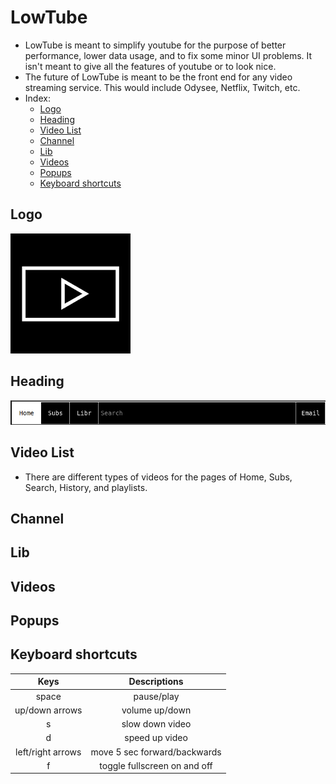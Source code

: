# LowTube

- LowTube is meant to simplify youtube for the purpose of better performance, lower data usage, and to fix some minor UI problems. It isn't meant to give all the features of youtube or to look nice.
- The future of LowTube is meant to be the front end for any video streaming service. This would include Odysee, Netflix, Twitch, etc. 
- Index:
	- [Logo](#logo)
	- [Heading](#heading)
	- [Video List](#video-list)
	- [Channel](#channel)
	- [Lib](#lib)
	- [Videos](#videos)
	- [Popups](#popups)
	- [Keyboard shortcuts](#keyboard-shortcuts)

## Logo

![](./public/low_tube_logo_192.png)

## Heading

![](./screenshots/navbar.png)

## Video List
- There are different types of videos for the pages of Home, Subs, Search, History, and playlists.

## Channel

## Lib

## Videos

## Popups

## Keyboard shortcuts
| Keys				| Descriptions 					|
|:-:				|:-:							|
|space				|pause/play						|
|up/down arrows		|volume up/down					|
|s					|slow down video				|
|d					|speed up video					|
|left/right arrows	|move 5 sec forward/backwards	|
|f					|toggle fullscreen on and off	|